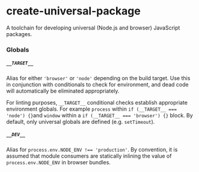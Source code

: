# create-universal-package

A toolchain for developing universal (Node.js and browser) JavaScript packages.

### Globals

##### `__TARGET__`
Alias for either `'browser'` or `'node'` depending on the build target. Use this in conjunction with conditionals to check for environment, and dead code will automatically be eliminated appropriately.

For linting purposes, `__TARGET__` conditional checks establish appropriate environment globals. For example  `process` within `if (__TARGET__ === 'node') {}`and `window` within a `if (__TARGET__ === 'browser') {}` block. By default, only universal globals are defined (e.g. `setTimeout`).

##### `__DEV__`
Alias for `process.env.NODE_ENV !== 'production'`. By convention, it is assumed that module consumers are statically inlining the value of `process.env.NODE_ENV` in browser bundles.
